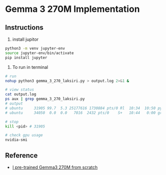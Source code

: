 # Gemma 3 270M Implementation

## Instructions
1. install jupitor
```bash
python3 -m venv jupyter-env
source jupyter-env/bin/activate
pip install jupyter

```
1. To run in terminal
```bash
# run
nohup python3 gemma_3_270_laksiri.py > output.log 2>&1 &

# view status
cat output.log
ps aux | grep gemma_3_270_laksiri.py
# output
# ubuntu     31905 99.7  5.3 25177616 1730884 pts/0 Rl  10:34  10:50 python3 gemma_3_270_laksiri.py
# ubuntu     34050  0.0  0.0   7016  2432 pts/0    S+   10:44   0:00 grep --color=auto gemma_3_270_laksiri.py

# stop
kill <pid> # 31905

# check gpu usage
nvidia-smi
```


## Reference
- [I pre-trained Gemma3 270M from scratch](https://www.youtube.com/watch?v=bLDlwcl6hbA)

